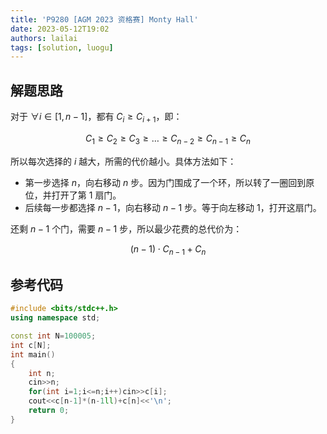 ```yaml
---
title: 'P9280 [AGM 2023 资格赛] Monty Hall'
date: 2023-05-12T19:02
authors: lailai
tags: [solution, luogu]
---
```


<Solution pid="P9280" aid="zk9o210m" />

<!-- truncate -->

## 解题思路

对于 $\forall i\in[1,n-1]$，都有 $C_i\ge C_{i+1}$，即：

$$
C_1\ge C_2\ge C_3\ge\dots\ge C_{n-2}\ge C_{n-1}\ge C_n
$$

所以每次选择的 $i$ 越大，所需的代价越小。具体方法如下：

- 第一步选择 $n$，向右移动 $n$ 步。因为门围成了一个环，所以转了一圈回到原位，并打开了第 $1$ 扇门。
- 后续每一步都选择 $n-1$，向右移动 $n-1$ 步。等于向左移动 $1$，打开这扇门。

还剩 $n-1$ 个门，需要 $n-1$ 步，所以最少花费的总代价为：

$$
(n-1)\cdot C_{n-1}+C_n
$$

## 参考代码

```cpp
#include <bits/stdc++.h>
using namespace std;

const int N=100005;
int c[N];
int main()
{
	int n;
	cin>>n;
	for(int i=1;i<=n;i++)cin>>c[i];
	cout<<c[n-1]*(n-1ll)+c[n]<<'\n';
	return 0;
}
```
